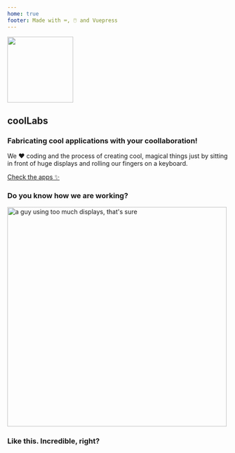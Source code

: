 ```yaml
---
home: true
footer: Made with ⌨️, 🖱️ and Vuepress
---
```


<section class="bg-coollabs text-white px-2 md:px-0">
      <div class="container mx-auto flex flex-wrap h-full items-center py-8">
        <img src="/coollabs.svg" height="150" width="150" class="mx-auto mb-4 md:mx-0 md:mb-0" style="border:none !important;">
        <div class="w-full md:flex-1 px-6 text-center md:text-left">
          <h1 class="text-white text-5xl font-light leading-normal mb-2">coolLabs</h1>
          <h3 class="mb-2 text-base md:text-lg font-semibold">Fabricating cool applications with your coollaboration!</h3>
          <p class="text-sm text-white">We ❤️️ ️️coding and the process of creating cool, magical things just by sitting in front of huge displays and rolling our fingers on a keyboard.</p>
        </div>
        <div class="w-1/5"></div>
      </div>
      <div class="flex py-3">
        <a href="/webapps/" @click.prevent="$router.push('/webapps/')" class="mx-auto rounded bg-coollabs hover:bg-gray-100 hover:text-black text-white px-1 text-center py-2 px-2 uppercase text-xl">Check the apps ✨</a>
      </div>
</section>
<section class="bg-white">
    <div class="container mx-auto px-4 pt-12 pb-6 ">
        <h3 class="text-center mb-4 text-2xl font-semibold">Do you know how we are working?</h3>
        <div class="flex justify-center">
        <img src="/programming.svg" class="" width="500" alt="a guy using too much displays, that's sure">
        </div>
        <h3 class="text-center text-base font-sans text-gray-500 font-semibold ">Like this. Incredible, right?</h3>
    </div>
</section>
